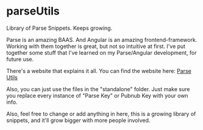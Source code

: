 # parseUtils
Library of Parse Snippets. Keeps growing. 

Parse is an amazing BAAS. And Angular is an amazing frontend-framework. Working with them together is great, but not so intuitive at first.
I've put together some stuff that I've learned on my Parse/Angular development, for future use.

There's a website that explains it all. You can find the website here: [Parse Utils](http://daniel.eledelab.co/parse)

Also, you can just use the files in the "standalone" folder. Just make sure you replace every instance of "Parse Key" or Pubnub Key with your own info. 

Also, feel free to change or add anything in here, this is a growing library of snippets, and it'll grow bigger with more people involved. 
